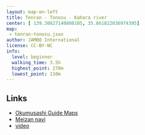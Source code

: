```yaml
---
layout: map-on-left
title: Tenran - Tonosu - Kahara river
center: [ 139.30827140808105, 35.861822036974395]
map: 
 - tenran-tonosu.json
author: JAMBO International
license: CC-BY-NC
info:
  level: beginner
  walking_time: 3.5h
  highest_point: 270m
  lowest_point: 110m
---
```


## Links

 - [Okumusashi Guide Maps](http://okumusashi.life.coocan.jp/tenran.html)
 - [Meizan navi](http://meizan-navi.com/route/294)
 - [video](http://www.youtube.com/watch?v=Su0-5dYuft4)
